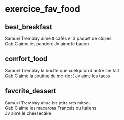 # exercice_fav_food


## best_breakfast
Samuel Tremblay aime 8 cafés et 3 paquet de clopes  
Gab C aime les pandoro
Jv aime le bacon
## comfort_food
Samuel Tremblay la bouffe que quelqu'un d'autre me fait  
Gab C aime la poutine du mc-do :( 
Jv aime les tacos
## favorite_dessert
Samuel Tremblay aime les ptits rats mitsou  
Gab C aime les macarons Francais ou Italiens  
Jv aime le cheesecake

